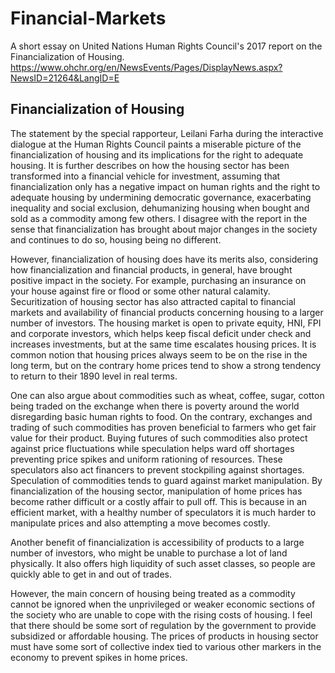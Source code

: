 # Financial-Markets
A short essay on United Nations Human Rights Council's 2017 report on the Financialization of Housing.
https://www.ohchr.org/en/NewsEvents/Pages/DisplayNews.aspx?NewsID=21264&LangID=E
## Financialization of Housing

The statement by the special rapporteur, Leilani Farha during the interactive dialogue at the Human Rights Council paints a miserable picture of the financialization of housing and its implications for the right to adequate housing. It is further describes on how the housing sector has been transformed into a financial vehicle for investment, assuming that financialization only has a negative impact on human rights and the right to adequate housing by undermining democratic governance, exacerbating inequality and social exclusion, dehumanizing housing when bought and sold as a commodity among few others. I disagree with the report in the sense that financialization has brought about major changes in the society and continues to do so, housing being no different.

However, financialization of housing does have its merits also, considering how financialization and financial products, in general, have brought positive impact in the society. For example, purchasing an insurance on your house against fire or flood or some other natural calamity. Securitization of housing sector has also attracted capital to financial markets and availability of financial products concerning housing to a larger number of investors. The housing market is open to private equity, HNI, FPI and corporate investors, which helps keep fiscal deficit under check and increases investments, but at the same time escalates housing prices. It is common notion that housing prices always seem to be on the rise in the long term, but on the contrary home prices tend to show a strong tendency to return to their 1890 level in real terms.

One can also argue about commodities such as wheat, coffee, sugar, cotton being traded on the exchange when there is poverty around the world disregarding basic human rights to food. On the contrary, exchanges and trading of such commodities has proven beneficial to farmers who get fair value for their product. Buying futures of such commodities also protect against price fluctuations while speculation helps ward off shortages preventing price spikes and uniform rationing of resources. These speculators also act financers to prevent stockpiling against shortages. Speculation of commodities tends to guard against market manipulation. By financialization of the housing sector, manipulation of home prices has become rather difficult or a costly affair to pull off. This is because in an efficient market, with a healthy number of speculators it is much harder to manipulate prices and also attempting a move becomes costly.

Another benefit of financialization is accessibility of products to a large number of investors, who might be unable to purchase a lot of land physically. It also offers high liquidity of such asset classes, so people are quickly able to get in and out of trades.

However, the main concern of housing being treated as a commodity cannot be ignored when the unprivileged or weaker economic sections of the society who are unable to cope with the rising costs of housing. I feel that there should be some sort of regulation by the government to provide subsidized or affordable housing. The prices of products in housing sector must have some sort of collective index tied to various other markers in the economy to prevent spikes in home prices.
